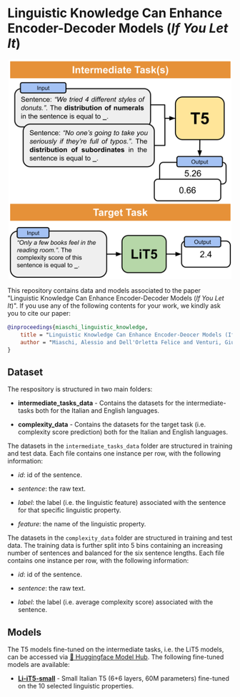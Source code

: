 # Linguistic Knowledge Can Enhance Encoder-Decoder Models (*If You Let It*)

<p align="center">
    <img src="img/LiT5_approach.png" alt="Linguistically-Informed T5 Approach" width="500"/>
</p>


This repository contains data and models associated to the paper "Linguistic Knowledge Can Enhance Encoder-Decoder Models (*If You Let It*)". If you use any of the following contents for your work, we kindly ask you to cite our paper:

```bibtex
@inproceedings{miaschi_linguistic_knowledge,
    title = "Linguistic Knowledge Can Enhance Encoder-Deocer Models (If You Let It)",
    author = "Miaschi, Alessio and Dell'Orletta Felice and Venturi, Giulia",
}
```

## Dataset

The respository is structured in two main folders:

- **intermediate_tasks_data** - Contains the datasets for the intermediate-tasks both for the Italian and English languages.

- **complexity_data** - Contains the datasets for the target task (i.e. complexity score prediction) both for the Italian and English languages.


The datasets in the ```intermediate_tasks_data``` folder are structured in training and test data. Each file contains one instance per row, with the following information:

- *id*: id of the sentence.

- *sentence*: the raw text.

- *label*: the label (i.e. the linguistic feature) associated with the sentence for that specific linguistic property.

- *feature*: the name of the linguistic property.

The datasets in the ```complexity_data``` folder are structured in training and test data. The training data is further split into 5 bins containing an increasing number of sentences and balanced for the six sentence lengths. Each file contains one instance per row, with the following information:

- *id*: id of the sentence.

- *sentence*: the raw text.

- *label*: the label (i.e. average complexity score) associated with the sentence.

## Models

The T5 models fine-tuned on the intermediate tasks, i.e. the LiT5 models, can be accessed via [🤗 Huggingface Model Hub](https://huggingface.co/docs/hub/models-the-hub). The following fine-tuned models are available:

- **[Li-iT5-small](https://huggingface.co/alemiaschi/li-it5-small)** - Small Italian T5 (6+6 layers, 60M parameters) fine-tuned on the 10 selected linguistic properties.
